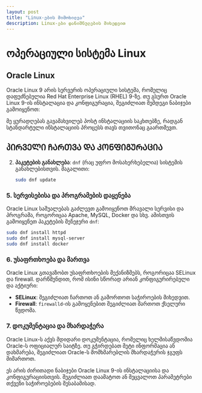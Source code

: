 ```yaml
---
layout: post
title: "Linux-ების მიმოხილვა"
description: Linux-ები დანიშნულების მიხედვით
---
```


# ოპერაციული სისტემა Linux

## Oracle Linux

Oracle Linux 9 არის სერვერის ოპერაციული სისტემა, რომელიც დაფუძნებულია Red Hat
Enterprise Linux (RHEL) 9-ზე. თუ გსურთ Oracle Linux 9-ის ინსტალაცია და
კონფიგურაცია, შეგიძლიათ შემდეგი ნაბიჯები გამოიყენოთ:

მე ყურადღებას გავამახვილებ პოსტ ინსტალაციის საკხთებზე, რადგან სტანდარტული
ინსტალაციის პროცესს თავს თვითონაც გაართმევთ.

## **პᲘᲠᲕᲔᲚᲘ ᲩᲐᲠᲗᲕᲐ ᲓᲐ ᲙᲝᲜᲤᲘᲒᲣᲠᲐᲪᲘᲐ**

2. **პაკეტების განახლება**: `dnf` (რაც უფრო მოსახერხებელია) სისტემის განახლებისთვის. მაგალითი:
   ```bash
   sudo dnf update
   ```

### 5. **სერვისებისა და პროგრამების დაყენება**

Oracle Linux საშუალებას გაძლევთ გამოიყენოთ მრავალი სერვისი და პროგრამა, როგორიცაა Apache, MySQL, Docker და სხვ. ამისთვის გამოიყენეთ პაკეტების მენეჯერი `dnf`:

```bash
sudo dnf install httpd
sudo dnf install mysql-server
sudo dnf install docker
```

### 6. **უსაფრთხოება და მართვა**

Oracle Linux გთავაზობთ უსაფრთხოების მექანიზმებს, როგორიცაა SELinux და firewall. დარწმუნდით, რომ ისინი სწორად არიან კონფიგურირებული და აქტიური:

- **SELinux**: შეგიძლიათ ჩართოთ ან გამორთოთ საჭიროების მიხედვით.
- **Firewall**: `firewalld`-ის გამოყენებით შეგიძლიათ მართოთ ქსელური წვდომა.

### 7. **დოკუმენტაცია და მხარდაჭერა**

Oracle Linux-ს აქვს მდიდარი დოკუმენტაცია, რომელიც ხელმისაწვდომია Oracle-ს ოფიციალურ საიტზე. თუ გჭირდებათ მეტი ინფორმაცია ან დახმარება, შეგიძლიათ Oracle-ს მომხმარებლის მხარდაჭერის ჯგუფს მიმართოთ.

ეს არის ძირითადი ნაბიჯები Oracle Linux 9-ის ინსტალაციისა და კონფიგურაციისთვის. შეგიძლიათ დაამატოთ ან შეცვალოთ პარამეტრები თქვენი საჭიროებების შესაბამისად.
